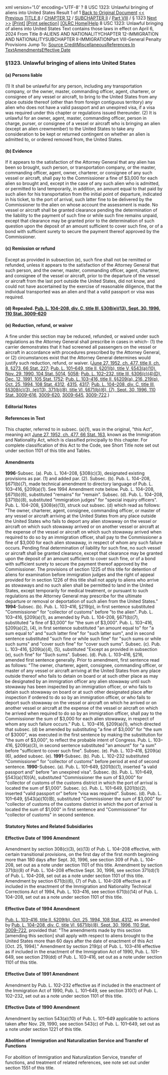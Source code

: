 xml version='1.0' encoding='UTF-8' ?
8 USC 1323: Unlawful bringing of aliens into United States
 Result 1 of 1
[Back to Original Document](/view.xhtml;jsessionid=8CC13AB7BFD814EADEE830396FF64D59)
[<< Previous](#)
 [TITLE 8](/view.xhtml;jsessionid=8CC13AB7BFD814EADEE830396FF64D59?req=granuleid%3AUSC-prelim-title8&saved=%7CZ3JhbnVsZWlkOlVTQy1wcmVsaW0tdGl0bGU4LXNlY3Rpb24xMzIz%7C%7C%7C0%7Cfalse%7Cprelim&edition=prelim) / [CHAPTER 12](/view.xhtml;jsessionid=8CC13AB7BFD814EADEE830396FF64D59?req=granuleid%3AUSC-prelim-title8-chapter12&saved=%7CZ3JhbnVsZWlkOlVTQy1wcmVsaW0tdGl0bGU4LXNlY3Rpb24xMzIz%7C%7C%7C0%7Cfalse%7Cprelim&edition=prelim) / [SUBCHAPTER II](/view.xhtml;jsessionid=8CC13AB7BFD814EADEE830396FF64D59?req=granuleid%3AUSC-prelim-title8-chapter12-subchapter2&saved=%7CZ3JhbnVsZWlkOlVTQy1wcmVsaW0tdGl0bGU4LXNlY3Rpb24xMzIz%7C%7C%7C0%7Cfalse%7Cprelim&edition=prelim) / [Part VIII](/view.xhtml;jsessionid=8CC13AB7BFD814EADEE830396FF64D59?req=granuleid%3AUSC-prelim-title8-chapter12-subchapter2-part8&saved=%7CZ3JhbnVsZWlkOlVTQy1wcmVsaW0tdGl0bGU4LXNlY3Rpb24xMzIz%7C%7C%7C0%7Cfalse%7Cprelim&edition=prelim) / § 1323
 [Next >>](#)
[[Print]](#)
 [[Print selection]](#)
[[OLRC Home]](/browse.xhtml;jsessionid=8CC13AB7BFD814EADEE830396FF64D59)[Help](/navHelp.xhtml;jsessionid=8CC13AB7BFD814EADEE830396FF64D59)
8 USC 1323: Unlawful bringing of aliens into United States
Text contains those laws in effect on April 6, 2024
From Title 8-ALIENS AND NATIONALITYCHAPTER 12-IMMIGRATION AND NATIONALITYSUBCHAPTER II-IMMIGRATIONPart VIII-General Penalty Provisions
Jump To: [Source Credit](#sourcecredit)[Miscellaneous](#miscellaneous-note)[References In Text](#referenceintext-note)[Amendments](#amendment-note)[Effective Date](#effectivedate-amendment-note)
### §1323. Unlawful bringing of aliens into United States
#### (a) Persons liable
(1) It shall be unlawful for any person, including any transportation company, or the owner, master, commanding officer, agent, charterer, or consignee of any vessel or aircraft, to bring to the United States from any place outside thereof (other than from foreign contiguous territory) any alien who does not have a valid passport and an unexpired visa, if a visa was required under this chapter or regulations issued thereunder.
(2) It is unlawful for an owner, agent, master, commanding officer, person in charge, purser, or consignee of a vessel or aircraft who is bringing an alien (except an alien crewmember) to the United States to take any consideration to be kept or returned contingent on whether an alien is admitted to, or ordered removed from, the United States.
#### (b) Evidence
If it appears to the satisfaction of the Attorney General that any alien has been so brought, such person, or transportation company, or the master, commanding officer, agent, owner, charterer, or consignee of any such vessel or aircraft, shall pay to the Commissioner a fine of $3,000 for each alien so brought and, except in the case of any such alien who is admitted, or permitted to land temporarily, in addition, an amount equal to that paid by such alien for his transportation from the initial point of departure, indicated in his ticket, to the port of arrival, such latter fine to be delivered by the Commissioner to the alien on whose account the assessment is made. No vessel or aircraft shall be granted clearance pending the determination of the liability to the payment of such fine or while such fine remains unpaid, except that clearance may be granted prior to the determination of such question upon the deposit of an amount sufficient to cover such fine, or of a bond with sufficient surety to secure the payment thereof approved by the Commissioner.
#### (c) Remission or refund
Except as provided in subsection (e), such fine shall not be remitted or refunded, unless it appears to the satisfaction of the Attorney General that such person, and the owner, master, commanding officer, agent, charterer, and consignee of the vessel or aircraft, prior to the departure of the vessel or aircraft from the last port outside the United States, did not know, and could not have ascertained by the exercise of reasonable diligence, that the individual transported was an alien and that a valid passport or visa was required.
#### (d) Repealed. [Pub. L. 104–208, div. C, title III, §308(e)(13), Sept. 30, 1996, 110 Stat. 3009–620](/statviewer.htm?volume=110&page=3009-620)
#### (e) Reduction, refund, or waiver
A fine under this section may be reduced, refunded, or waived under such regulations as the Attorney General shall prescribe in cases in which-
(1) the carrier demonstrates that it had screened all passengers on the vessel or aircraft in accordance with procedures prescribed by the Attorney General, or
(2) circumstances exist that the Attorney General determines would justify such reduction, refund, or waiver.
([June 27, 1952, ch. 477, title II, ch. 8, §273, 66 Stat. 227](/statviewer.htm?volume=66&page=227); [Pub. L. 101–649, title II, §201(b), title V, §543(a)(10), Nov. 29, 1990, 104 Stat. 5014](/statviewer.htm?volume=104&page=5014), [5058](/statviewer.htm?volume=104&page=5058); [Pub. L. 102–232, title III, §306(c)(4)(D), Dec. 12, 1991, 105 Stat. 1752](/statviewer.htm?volume=105&page=1752); [Pub. L. 103–416, title II, §§209(a), 216, 219(p), Oct. 25, 1994, 108 Stat. 4312](/statviewer.htm?volume=108&page=4312), [4315](/statviewer.htm?volume=108&page=4315), [4317](/statviewer.htm?volume=108&page=4317); [Pub. L. 104–208, div. C, title III, §§308(c)(3), (e)(13), 371(b)(8), title VI, §671(b)(6), (7), Sept. 30, 1996, 110 Stat. 3009–616](/statviewer.htm?volume=110&page=3009-616), [3009-620](/statviewer.htm?volume=110&page=3009-620), [3009-645](/statviewer.htm?volume=110&page=3009-645), [3009-722](/statviewer.htm?volume=110&page=3009-722).)
#### **Editorial Notes**
#### References in Text
This chapter, referred to in subsec. (a)(1), was in the original, "this Act", meaning act [June 27, 1952, ch. 477, 66 Stat. 163](/statviewer.htm?volume=66&page=163), known as the Immigration and Nationality Act, which is classified principally to this chapter. For complete classification of this Act to the Code, see Short Title note set out under section 1101 of this title and Tables.
#### Amendments
**1996**-Subsec. (a). Pub. L. 104–208, §308(c)(3), designated existing provisions as par. (1) and added par. (2).
Subsec. (b). Pub. L. 104–208, §671(b)(7), made technical amendment to directory language of Pub. L. 103–416, §209(a)(1). See 1994 Amendment note below.
Pub. L. 104–208, §671(b)(6), substituted "remains" for "remain".
Subsec. (d). Pub. L. 104–208, §371(b)(8), substituted "immigration judges" for "special inquiry officers".
Pub. L. 104–208, §308(e)(13), struck out subsec. (d) which read as follows: "The owner, charterer, agent, consignee, commanding officer, or master of any vessel or aircraft arriving at the United States from any place outside the United States who fails to deport any alien stowaway on the vessel or aircraft on which such stowaway arrived or on another vessel or aircraft at the expense of the vessel or aircraft on which such stowaway arrived when required to do so by an immigration officer, shall pay to the Commissioner a fine of $3,000 for each alien stowaway, in respect of whom any such failure occurs. Pending final determination of liability for such fine, no such vessel or aircraft shall be granted clearance, except that clearance may be granted upon the deposit of an amount sufficient to cover such fine, or of a bond with sufficient surety to secure the payment thereof approved by the Commissioner. The provisions of section 1225 of this title for detention of aliens for examination before immigration judges and the right of appeal provided for in section 1226 of this title shall not apply to aliens who arrive as stowaways and no such alien shall be permitted to land in the United States, except temporarily for medical treatment, or pursuant to such regulations as the Attorney General may prescribe for the ultimate departure or removal or deportation of such alien from the United States."
**1994**-Subsec. (b). Pub. L. 103–416, §219(p), in first sentence substituted "Commissioner" for "collector of customs" before "to the alien".
Pub. L. 103–416, §209(a)(1), as amended by Pub. L. 104–208, §671(b)(7), substituted "a fine of $3,000" for "the sum of $3,000".
Pub. L. 103–416, §209(a)(2), (4), in first sentence substituted "an amount equal to" for "a sum equal to" and "such latter fine" for "such latter sum", and in second sentence substituted "such fine or while such fine" for "such sums or while such sums" and "cover such fine" for "cover such sums".
Subsec. (c). Pub. L. 103–416, §209(a)(4), (5), substituted "Except as provided in subsection (e), such fine" for "Such sums".
Subsec. (d). Pub. L. 103–416, §216, amended first sentence generally. Prior to amendment, first sentence read as follows: "The owner, charterer, agent, consignee, commanding officer, or master of any vessel or aircraft arriving at the United States from any place outside thereof who fails to detain on board or at such other place as may be designated by an immigration officer any alien stowaway until such stowaway has been inspected by an immigration officer, or who fails to detain such stowaway on board or at such other designated place after inspection if ordered to do so by an immigration officer, or who fails to deport such stowaway on the vessel or aircraft on which he arrived or on another vessel or aircraft at the expense of the vessel or aircraft on which he arrived when required to do so by an immigration officer, shall pay to the Commissioner the sum of $3,000 for each alien stowaway, in respect of whom any such failure occurs."
Pub. L. 103–416, §209(a)(1), which directed that subsec. (d) be amended by substituting "a fine of $3,000" for "the sum of $3000", was executed in the first sentence by making the substitution for "the sum of $3,000", to reflect the probable intent of Congress.
Pub. L. 103–416, §209(a)(3), in second sentence substituted "an amount" for "a sum" before "sufficient to cover such fine".
Subsec. (e). Pub. L. 103–416, §209(a)(6), added subsec. (e).
**1991**-Subsec. (b). Pub. L. 102–232 substituted "Commissioner" for "collector of customs" before period at end of second sentence.
**1990**-Subsec. (a). Pub. L. 101–649, §201(b)(1), inserted "a valid passport and" before "an unexpired visa".
Subsec. (b). Pub. L. 101–649, §543(a)(10)(A), substituted "Commissioner the sum of $3,000" for "collector of customs of the customs district in which the port of arrival is located the sum of $1,000".
Subsec. (c). Pub. L. 101–649, §201(b)(2), inserted "valid passport or" before "visa was required".
Subsec. (d). Pub. L. 101–649, §543(a)(10)(B), substituted "Commissioner the sum of $3,000" for "collector of customs of the customs district in which the port of arrival is located the sum of $1,000" in first sentence and "Commissioner" for "collector of customs" in second sentence.
#### **Statutory Notes and Related Subsidiaries**
#### Effective Date of 1996 Amendment
Amendment by section 308(c)(3), (e)(13) of Pub. L. 104–208 effective, with certain transitional provisions, on the first day of the first month beginning more than 180 days after Sept. 30, 1996, see section 309 of Pub. L. 104–208, set out as a note under section 1101 of this title.
Amendment by section 371(b)(8) of Pub. L. 104–208 effective Sept. 30, 1996, see section 371(d)(1) of Pub. L. 104–208, set out as a note under section 1101 of this title.
Amendment by section 671(b)(6), (7) of Pub. L. 104–208 effective as if included in the enactment of the Immigration and Nationality Technical Corrections Act of 1994, Pub. L. 103–416, see section 671(b)(14) of Pub. L. 104–208, set out as a note under section 1101 of this title.
#### Effective Date of 1994 Amendment
[Pub. L. 103–416, title II, §209(b), Oct. 25, 1994, 108 Stat. 4312](/statviewer.htm?volume=108&page=4312), as amended by [Pub. L. 104–208, div. C, title VI, §671(b)(8), Sept. 30, 1996, 110 Stat. 3009–722](/statviewer.htm?volume=110&page=3009-722), provided that: "The amendments made by this section [amending this section] shall apply with respect to aliens brought to the United States more than 60 days after the date of enactment of this Act [Oct. 25, 1994]."
Amendment by section 219(p) of Pub. L. 103–416 effective as if included in the enactment of the Immigration Act of 1990, Pub. L. 101–649, see section 219(dd) of Pub. L. 103–416, set out as a note under section 1101 of this title.
#### Effective Date of 1991 Amendment
Amendment by Pub. L. 102–232 effective as if included in the enactment of the Immigration Act of 1990, Pub. L. 101–649, see section 310(1) of Pub. L. 102–232, set out as a note under section 1101 of this title.
#### Effective Date of 1990 Amendment
Amendment by section 543(a)(10) of Pub. L. 101–649 applicable to actions taken after Nov. 29, 1990, see section 543(c) of Pub. L. 101–649, set out as a note under section 1221 of this title.
#### Abolition of Immigration and Naturalization Service and Transfer of Functions
For abolition of Immigration and Naturalization Service, transfer of functions, and treatment of related references, see note set out under section 1551 of this title.
